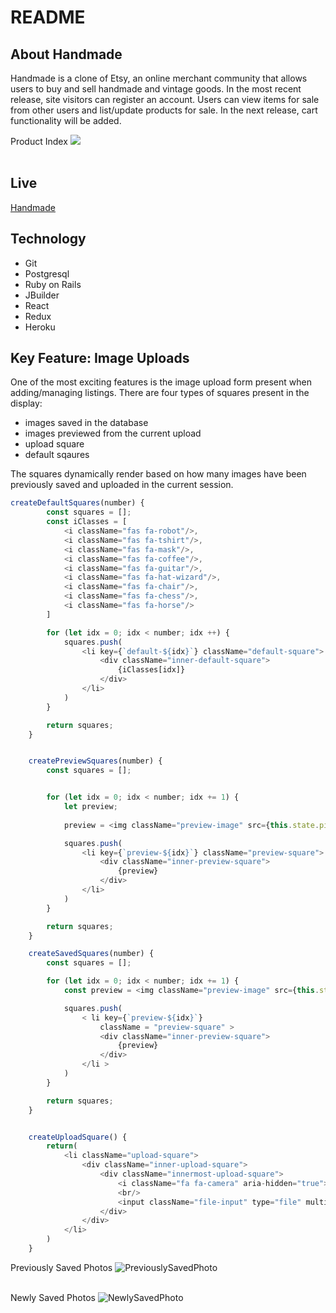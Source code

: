 # README

## About Handmade
Handmade is a clone of Etsy, an online merchant community that allows users to buy and sell handmade and vintage goods. In the most recent release, site visitors can register an account. Users can view items for sale from other users and list/update products for sale. In the next release, cart functionality will be added.

Product Index
<a href="#"><img src="https://github.com/r0ckf0rd/handmade/blob/reviews/app/assets/images/ProductIndex.png" /></a>
<br />
<br />


## Live
[Handmade](handmade-with-love.herokuapp.com)

## Technology
* Git
* Postgresql
* Ruby on Rails
* JBuilder
* React
* Redux
* Heroku

## Key Feature: Image Uploads
One of the most exciting features is the image upload form present when adding/managing listings. There are four types of squares present in the display:
* images saved in the database
* images previewed from the current upload
* upload square
* default sqaures

The squares dynamically render based on how many images have been previously saved and uploaded in the current session. 

```javascript
createDefaultSquares(number) {
        const squares = [];
        const iClasses = [
            <i className="fas fa-robot"/>,
            <i className="fas fa-tshirt"/>,
            <i className="fas fa-mask"/>,
            <i className="fas fa-coffee"/>,
            <i className="fas fa-guitar"/>,
            <i className="fas fa-hat-wizard"/>,
            <i className="fas fa-chair"/>,
            <i className="fas fa-chess"/>,
            <i className="fas fa-horse"/>
        ]

        for (let idx = 0; idx < number; idx ++) {
            squares.push(
                <li key={`default-${idx}`} className="default-square">
                    <div className="inner-default-square">
                        {iClasses[idx]}
                    </div>
                </li>
            )
        }

        return squares;
    }


    createPreviewSquares(number) {
        const squares = [];


        for (let idx = 0; idx < number; idx += 1) {
            let preview;
        
            preview = <img className="preview-image" src={this.state.pictureURLs[idx]}/>

            squares.push(
                <li key={`preview-${idx}`} className="preview-square">
                    <div className="inner-preview-square">
                        {preview}
                    </div>
                </li>
            )
        }

        return squares;
    }

    createSavedSquares(number) {
        const squares = [];

        for (let idx = 0; idx < number; idx += 1) {
            const preview = <img className="preview-image" src={this.state.pictureFiles[idx]} />

            squares.push( 
                < li key={`preview-${idx}`}
                    className = "preview-square" >
                    <div className="inner-preview-square">
                        {preview}
                    </div>
                </li >
            )
        }

        return squares;
    }


    createUploadSquare() {
        return(
            <li className="upload-square">
                <div className="inner-upload-square">
                    <div className="innermost-upload-square">
                        <i className="fa fa-camera" aria-hidden="true"></i>
                        <br/>
                        <input className="file-input" type="file" multiple onChange={this.handleFiles}/>
                    </div>
                </div>
            </li>
        )
    }
```

   
Previously Saved Photos ![PreviouslySavedPhoto](https://github.com/r0ckf0rd/handmade/blob/reviews/app/assets/images/PhotoUploadForm.png) <br/><br/>

Newly Saved Photos ![NewlySavedPhoto](https://github.com/r0ckf0rd/handmade/blob/reviews/app/assets/images/UploadedPhoto.png) <br/><br/>
